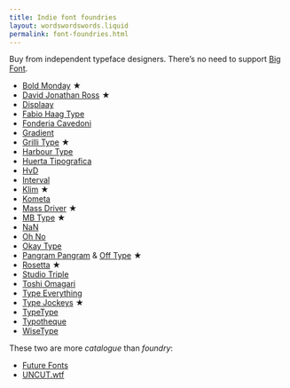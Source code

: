```yaml
---
title: Indie font foundries
layout: wordswordswords.liquid
permalink: font-foundries.html
---
```


Buy from independent typeface designers. There’s no need to support <a href="https://qz.com/2068310/what-monotypes-purchase-of-hoeflerco-means-to-font-designers" target="_blank">Big Font</a>.

<style>
	.star-marker::before {
		color: var(--color-fg-2);
		content: '★' / 'starred';
		margin-inline: 0.3em;
	}
</style>

- [Bold Monday](https://www.boldmonday.com)<span class="star-marker"></span>
- [David Jonathan Ross](https://djr.com)<span class="star-marker"></span>
- [Displaay](https://displaay.net)
- [Fabio Haag Type](https://fabiohaagtype.com/en)
- [Fonderia Cavedoni](https://www.fonderiacavedoni.com)
- [Gradient](https://www.wearegradient.net)
- [Grilli Type](https://www.grillitype.com)<span class="star-marker"></span>
- [Harbour Type](https://www.harbortype.com)
- [Huerta Tipografica](https://huertatipografica.com)
- [HvD](https://www.hvdfonts.com)
- [Interval](https://intervaltype.com)
- [Klim](http://klim.co.nz)<span class="star-marker"></span>
- [Kometa](https://www.kometa.xyz)
- [Mass Driver](https://www.mass-driver.com)<span class="star-marker"></span>
- [MB Type](https://mbtype.com)<span class="star-marker"></span>
- [NaN](https://www.nan.xyz)
- [Oh No](https://ohnotype.co)
- [Okay Type](https://okaytype.com)
- [Pangram Pangram](https://pangrampangram.com) & [Off Type](https://off-type.com)<span class="star-marker"></span>
- [Rosetta](https://rosettatype.com)<span class="star-marker"></span>
- [Studio Triple](https://studiotriple.fr)
- [Toshi Omagari](https://tosche.net)
- [Type Everything](https://typeverything.com)
- [Type Jockeys](https://typejockeys.com)<span class="star-marker"></span>
- [TypeType](https://typetype.org)
- [Typotheque](https://www.typotheque.com)
- [WiseType](https://wisetype.nl)

These two are more _catalogue_ than _foundry_:

- [Future Fonts](https://www.futurefonts.xyz)
- [<span class="caps">UNCUT</span>.wtf](https://uncut.wtf)
